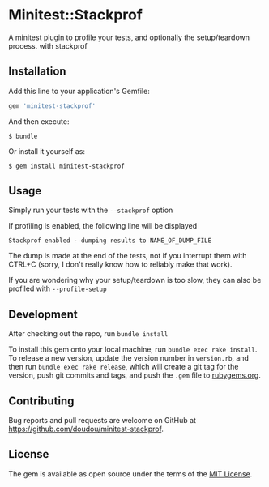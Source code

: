 # Minitest::Stackprof

A minitest plugin to profile your tests, and optionally the setup/teardown
process. with stackprof

## Installation

Add this line to your application's Gemfile:

```ruby
gem 'minitest-stackprof'
```

And then execute:

    $ bundle

Or install it yourself as:

    $ gem install minitest-stackprof

## Usage

Simply run your tests with the `--stackprof` option

If profiling is enabled, the following line will be displayed

~~~
Stackprof enabled - dumping results to NAME_OF_DUMP_FILE
~~~

The dump is made at the end of the tests, not if you interrupt them with CTRL+C
(sorry, I don't really know how to reliably make that work).

If you are wondering why your setup/teardown is too slow, they can also be
profiled with `--profile-setup`

## Development

After checking out the repo, run `bundle install`

To install this gem onto your local machine, run `bundle exec rake install`. To release a new version, update the version number in `version.rb`, and then run `bundle exec rake release`, which will create a git tag for the version, push git commits and tags, and push the `.gem` file to [rubygems.org](https://rubygems.org).

## Contributing

Bug reports and pull requests are welcome on GitHub at https://github.com/doudou/minitest-stackprof.

## License

The gem is available as open source under the terms of the [MIT License](http://opensource.org/licenses/MIT).

